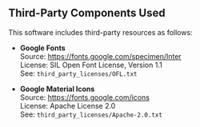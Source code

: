 ## Third-Party Components Used

This software includes third-party resources as follows:

- **Google Fonts**  
  Source: https://fonts.google.com/specimen/Inter  
  License: SIL Open Font License, Version 1.1  
  See: `third_party_licenses/OFL.txt`

- **Google Material Icons**  
  Source: https://fonts.google.com/icons  
  License: Apache License 2.0  
  See: `third_party_licenses/Apache-2.0.txt`